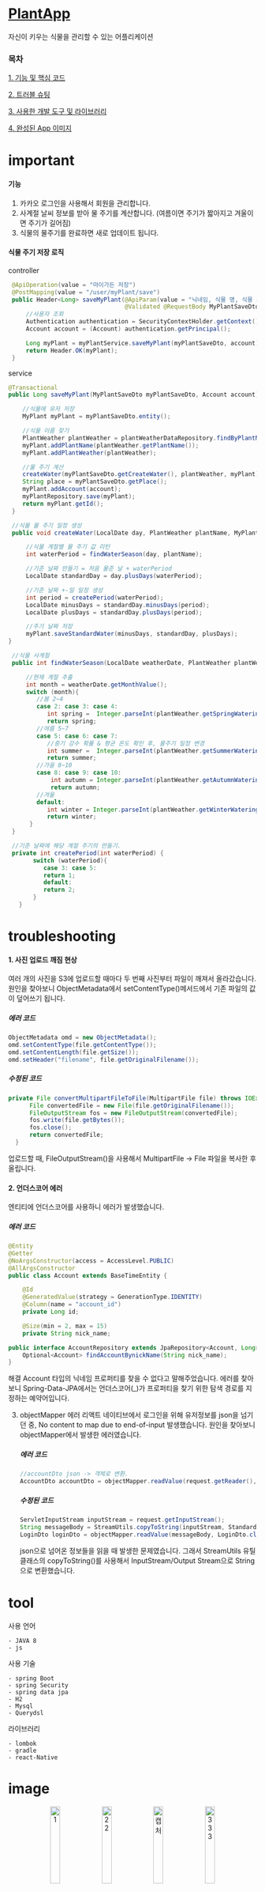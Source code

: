  # [PlantApp](https://www.notion.so/cea50616f805494b9018a1494b43b282)
자신이 키우는 식물을 관리할 수 있는 어플리케이션 

### 목차 
[1. 기능 및 핵심 코드](#important)


[2. 트러블 슈팅](#troubleshooting) 


[3. 사용한 개발 도구 및 라이브러리](#tool)


[4. 완성된 App 이미지](#image)


# important
#### 기능
1. 카카오 로그인을 사용해서 회원을 관리합니다.
2. 사계절 날씨 정보를 받아 물 주기를 계산합니다. (여름이면 주기가 짧아지고 겨울이면 주기가 길어짐)
3. 식물의 물주기를 완료하면 새로 업데이트 됩니다.  


#### 식물 주기 저장 로직  

   controller
   ``` JAVA
    @ApiOperation(value = "마이가든 저장")
    @PostMapping(value = "/user/myPlant/save")
    public Header<Long> saveMyPlant(@ApiParam(value = "닉네임, 식물 명, 식물 사진 url, 식물 영 명, 입양 날짜, 물 날짜, 비료 날짜, 키우는 장소", required = true)
                                    @Validated @RequestBody MyPlantSaveDto myPlantSaveDto) throws IOException {
        //사용자 조회
        Authentication authentication = SecurityContextHolder.getContext().getAuthentication();
        Account account = (Account) authentication.getPrincipal();

        Long myPlant = myPlantService.saveMyPlant(myPlantSaveDto, account);
        return Header.OK(myPlant);
    }
   ```


   service
   ```JAVA
   @Transactional
   public Long saveMyPlant(MyPlantSaveDto myPlantSaveDto, Account account) throws IOException{

       //식물에 유저 저장
       MyPlant myPlant = myPlantSaveDto.entity();
  
       //식물 이름 찾기
       PlantWeather plantWeather = plantWeatherDataRepository.findByPlantName(myPlantSaveDto.getPlantName()).orElseThrow(NullPointerException::new);
       myPlant.addPlantName(plantWeather.getPlantName());
       myPlant.addPlantWeather(plantWeather);

       //물 주기 계산
       createWater(myPlantSaveDto.getCreateWater(), plantWeather, myPlant);
       String place = myPlantSaveDto.getPlace();
       myPlant.addAccount(account);
       myPlantRepository.save(myPlant);
       return myPlant.getId();
    }

    //식물 물 주기 일정 생성
    public void createWater(LocalDate day, PlantWeather plantName, MyPlant myPlant) {  

        //식물 계절별 물 주기 값 리턴
        int waterPeriod = findWaterSeason(day, plantName);

        //기준 날짜 만들기 = 처음 물준 날 + waterPeriod
        LocalDate standardDay = day.plusDays(waterPeriod); 

        //기준 날짜 +-일 일정 생성
        int period = createPeriod(waterPeriod);
        LocalDate minusDays = standardDay.minusDays(period);
        LocalDate plusDays = standardDay.plusDays(period);

        //주기 날짜 저장
        myPlant.saveStandardWater(minusDays, standardDay, plusDays);
   }

    //식물 사계절
    public int findWaterSeason(LocalDate weatherDate, PlantWeather plantWeather) {
  
        //현재 계절 추출
        int month = weatherDate.getMonthValue();
        switch (month){
           //봄 2~4
           case 2: case 3: case 4:
              int spring =  Integer.parseInt(plantWeather.getSpringWatering());
              return spring;
           //여름 5~7
           case 5: case 6: case 7:
              //중기 강수 확률 & 평균 온도 확인 후, 물주기 일정 변경
              int summer =  Integer.parseInt(plantWeather.getSummerWatering());
              return summer;
           //가을 8~10
           case 8: case 9: case 10:
               int autumn = Integer.parseInt(plantWeather.getAutumnWatering());
               return autumn;
           //겨울
           default:
              int winter = Integer.parseInt(plantWeather.getWinterWatering());
              return winter;
         }  
    }

    //기준 날짜에 해당 계절 주기의 만들기.
    private int createPeriod(int waterPeriod) {
          switch (waterPeriod){
             case 3: case 5:
             return 1;
             default:
             return 2;
          }
      }
  ```


# troubleshooting
#### 1. 사진 업로드 깨짐 현상
  여러 개의 사진을 S3에 업로드할 때마다 두 번째 사진부터 파일이 깨져서 올라갔습니다. 원인을 찾아보니 ObjectMetadata에서 setContentType()메서드에서 기존 파일의 값이 덮어쓰기 됩니다.

  ##### 에러 코드
  ```java
  ObjectMetadata omd = new ObjectMetadata();
  omd.setContentType(file.getContentType());
  omd.setContentLength(file.getSize());
  omd.setHeader("filename", file.getOriginalFilename());
  ```
  
  ##### 수정된 코드
  ```JAVA
  private File convertMultipartFileToFile(MultipartFile file) throws IOException {
        File convertedFile = new File(file.getOriginalFilename());
        FileOutputStream fos = new FileOutputStream(convertedFile);
        fos.write(file.getBytes());
        fos.close();
        return convertedFile;
    }
  ```
  업로드할 때, FileOutputStream()을 사용해서  MultipartFile  →  File 파일을 복사한 후 올립니다.
  

   
#### 2. 언더스코어 에러
  엔티티에 언더스코어를 사용하니 에러가 발생했습니다.
   
  ##### 에러 코드
  ```java
  @Entity
  @Getter
  @NoArgsConstructor(access = AccessLevel.PUBLIC)
  @AllArgsConstructor
  public class Account extends BaseTimeEntity {

	  @Id
	  @GeneratedValue(strategy = GenerationType.IDENTITY)
	  @Column(name = "account_id")
	  private Long id;

	  @Size(min = 2, max = 15)
	  private String nick_name;
  ```

  ```java
  public interface AccountRepository extends JpaRepository<Account, Long> {
      Optional<Account> findAccountBynickName(String nick_name);
  }
  ```

   해결 
   Account 타입의 닉네임 프로퍼티를 찾을 수 없다고 말해주었습니다. 에러를 찾아보니 Spring-Data-JPA에서는 언더스코어(_)가 프로퍼티을 찾기 위한 탐색 경로를 지정하는 예약어입니다.


3. objectMapper 에러
   리액트 네이티브에서 로그인을 위해 유저정보를 json을 넘기던 중, No content to map due to end-of-input 발생했습니다. 원인을 찾아보니 objectMapper에서 발생한 에러였습니다.

   ##### 에러 코드
   ```java
   //accountDto json -> 객체로 변환.
   AccountDto accountDto = objectMapper.readValue(request.getReader(), AccountDto.class);
   ```

   ##### 수정된 코드
   ```JAVA
   ServletInputStream inputStream = request.getInputStream();
   String messageBody = StreamUtils.copyToString(inputStream, StandardCharsets.UTF_8);
   LoginDto loginDto = objectMapper.readValue(messageBody, LoginDto.class);
   ```
   json으로 넘어온 정보들을 읽을 때 발생한 문제였습니다. 그래서 StreamUtils 유틸 클래스의 copyToString()를 사용해서 InputStream/Output Stream으로 String으로 변환했습니다. 


# tool
사용 언어
```
- JAVA 8
- js
```

사용 기술
```
- spring Boot
- spring Security
- spring data jpa
- H2
- Mysql
- Querydsl
```

라이브러리
```
- lombok
- gradle
- react-Native
```

# image
<div align="center"> 
  <img alt="1" src="https://github.com/greeneryjin/PlantApp/assets/87289562/b1016d15-ae77-4751-8c3c-d7b97e3f152d" width = 20%>
  <img alt="22" src="https://github.com/greeneryjin/PlantApp/assets/87289562/ef2b9d17-e838-48c3-bb77-706e024c01e1" width = 20%>
  <img alt="캡처" src="https://github.com/greeneryjin/PlantApp/assets/87289562/7c91fb80-cef9-4aab-83d4-e1e57152470c" width = 20%>
  <img alt="333" src="https://github.com/greeneryjin/PlantApp/assets/87289562/42c32ba0-0065-494d-b1ff-3d67f5923752" width = 20%>
</div>

